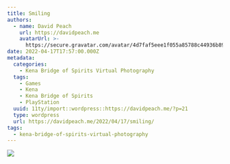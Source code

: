 ```yaml
---
title: Smiling
authors:
  - name: David Peach
    url: https://davidpeach.me
    avatarUrl: >-
      https://secure.gravatar.com/avatar/4d7faf5eee1f055a85788c44936b8995eaab6dfb004e7854ec747ccb272e91ee?s=96&d=mm&r=g
date: 2022-04-17T17:57:00.000Z
metadata:
  categories:
    - Kena Bridge of Spirits Virtual Photography
  tags:
    - Games
    - Kena
    - Kena Bridge of Spirits
    - PlayStation
  uuid: 11ty/import::wordpress::https://davidpeach.me/?p=21
  type: wordpress
  url: https://davidpeach.me/2022/04/17/smiling/
tags:
  - kena-bridge-of-spirits-virtual-photography
---
```

[![](/assets/kena-smiling-2048x1152-AwIu6Vk9P5Jt.jpg)](/assets/kena-smiling-2048x1152-AwIu6Vk9P5Jt.jpg)